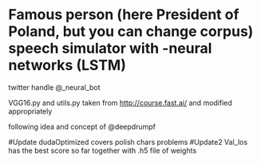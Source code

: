 # Famous person (here President of Poland, but you can change corpus) speech simulator with -neural networks (LSTM)

twitter handle @_neural_bot




VGG16.py and utils.py taken from http://course.fast.ai/ and modified appropriately

 following idea and concept of  @deepdrumpf
 
 #Update
 dudaOptimized covers polish chars problems
#Update2
Val_los has the best score so far together with .h5 file of weights
